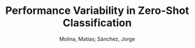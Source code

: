 ---
paperId: 23
author: Molina, Matías; Sánchez, Jorge 
title: Performance Variability in Zero-Shot Classification
pdf: MOLINA_long_51.pdf
poster: MOLINA_long_51.png
alt: --
type: Oral
topic: Deep Learning
link: --
conference: neurips
year: 2020
tags: neurips-2020
---